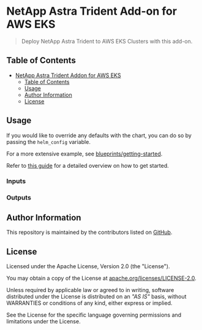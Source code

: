 # NetApp Astra Trident Add-on for AWS EKS

> Deploy NetApp Astra Trident to AWS EKS Clusters with this add-on.

## Table of Contents

- [NetApp Astra Trident Addon for AWS EKS](#netapp-trident-addon-for-aws-eks)
  - [Table of Contents](#table-of-contents)
  - [Usage](#usage)
  - [Author Information](#author-information)
  - [License](#license)

## Usage

If you would like to override any defaults with the chart, you can do so by passing the `helm_config` variable.

For a more extensive example, see [blueprints/getting-started](./blueprints/getting-started/).


Refer to [this guide](https://docs.netapp.com/us-en/trident/trident-use/trident-fsx.html#drivers) for a detailed overview on how to get started.

<!-- BEGIN_TF_DOCS -->
### Inputs



### Outputs


<!-- END_TF_DOCS -->

## Author Information

This repository is maintained by the contributors listed on [GitHub](https://github.com/NetApp/terraform-aws-netapp-fsxn-eks-addon/graphs/contributors).

## License

Licensed under the Apache License, Version 2.0 (the "License").

You may obtain a copy of the License at [apache.org/licenses/LICENSE-2.0](http://www.apache.org/licenses/LICENSE-2.0).

Unless required by applicable law or agreed to in writing, software distributed under the License is distributed on an _"AS IS"_ basis, without WARRANTIES or conditions of any kind, either express or implied.

See the License for the specific language governing permissions and limitations under the License.